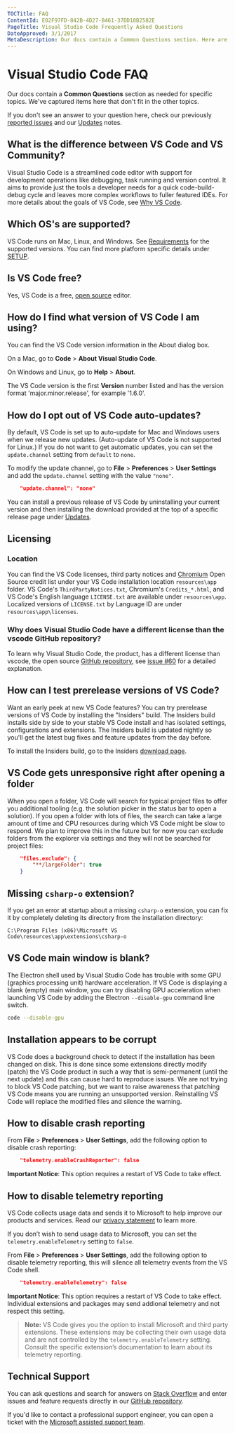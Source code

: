 ```yaml
---
TOCTitle: FAQ
ContentId: E02F97FD-842B-4D27-B461-37DD18B2582E
PageTitle: Visual Studio Code Frequently Asked Questions
DateApproved: 3/1/2017
MetaDescription: Our docs contain a Common Questions section. Here are items that don't fit in the other topics.
---
```


# Visual Studio Code FAQ

Our docs contain a **Common Questions** section as needed for specific topics. We've captured items here that don't fit in the other topics.

If you don't see an answer to your question here, check our previously [reported issues](https://github.com/microsoft/vscode/issues) and our [Updates](/updates) notes.

## What is the difference between VS Code and VS Community?

Visual Studio Code is a streamlined code editor with support for development operations like debugging, task running and version control. It aims to provide just the tools a developer needs for a quick code-build-debug cycle and leaves more complex workflows to fuller featured IDEs. For more details about the goals of VS Code, see [Why VS Code](/docs/editor/whyvscode.md).

## Which OS's are supported?

VS Code runs on Mac, Linux, and Windows. See [Requirements](requirements) for the supported versions. You can find more platform specific details under [SETUP](/docs/setup/setup-overview.md).

## Is VS Code free?

Yes, VS Code is a free, [open source](https://github.com/microsoft/vscode) editor.

## How do I find what version of VS Code I am using?

You can find the VS Code version information in the About dialog box.

On a Mac, go to **Code** > **About Visual Studio Code**.

On Windows and Linux, go to **Help** > **About**.

The VS Code version is the first **Version** number listed and has the version format 'major.minor.release', for example '1.6.0'.

## How do I opt out of VS Code auto-updates?

By default, VS Code is set up to auto-update for Mac and Windows users when we release new updates. (Auto-update of VS Code is not supported for Linux.) If you do not want to get automatic updates, you can set the `update.channel` setting from `default` to `none`.

To modify the update channel, go to **File** > **Preferences** > **User Settings** and add the `update.channel` setting with the value `"none"`.

```json
    "update.channel": "none"
```

You can install a previous release of VS Code by uninstalling your current version and then installing the download provided at the top of a specific release page under [Updates](/updates).

## Licensing

### Location

You can find the VS Code licenses, third party notices and [Chromium](https://www.chromium.org) Open Source credit list under your VS Code installation location `resources\app` folder. VS Code's `ThirdPartyNotices.txt`, Chromium's `Credits_*.html`, and VS Code's English language `LICENSE.txt` are available under `resources\app`. Localized versions of `LICENSE.txt` by Language ID are under `resources\app\licenses`.

### Why does Visual Studio Code have a different license than the vscode GitHub repository?

To learn why Visual Studio Code, the product, has a different license than vscode, the open source [GitHub repository](https://github.com/microsoft/vscode), see [issue #60](https://github.com/Microsoft/vscode/issues/60#issuecomment-161792005) for a detailed explanation.

## How can I test prerelease versions of VS Code?

Want an early peek at new VS Code features?  You can try prerelease versions of VS Code by installing the "Insiders" build.  The Insiders build installs side by side to your stable VS Code install and has isolated settings, configurations and extensions.  The Insiders build is updated nightly so you'll get the latest bug fixes and feature updates from the day before.

To install the Insiders build, go to the Insiders [download page](/insiders).

## VS Code gets unresponsive right after opening a folder

When you open a folder, VS Code will search for typical project files to offer you additional tooling (e.g. the solution picker in the status bar to open a solution). If you open a folder with lots of files, the search can take a large amount of time and CPU resources during which VS Code might be slow to respond. We plan to improve this in the future but for now you can exclude folders from the explorer via settings and they will not be searched for project files:

```json
    "files.exclude": {
        "**/largeFolder": true
    }
```

## Missing `csharp-o` extension?

If you get an error at startup about a missing `csharp-o` extension, you can fix it by completely deleting its directory from the installation directory:

```
C:\Program Files (x86)\Microsoft VS Code\resources\app\extensions\csharp-o
```

## VS Code main window is blank?

The Electron shell used by Visual Studio Code has trouble with some GPU (graphics processing unit) hardware acceleration. If VS Code is displaying a blank (empty) main window, you can try disabling GPU acceleration when launching VS Code by adding the Electron `--disable-gpu` command line switch.

```bash
code --disable-gpu
```

## Installation appears to be corrupt

VS Code does a background check to detect if the installation has been changed on disk. This is done since some extensions directly modify (patch) the VS Code product in such a way that is semi-permanent (until the next update) and this can cause hard to reproduce issues. We are not trying to block VS Code patching, but we want to raise awareness that patching VS Code means you are running an unsupported version. Reinstalling VS Code will replace the modified files and silence the warning.

## How to disable crash reporting

From **File** > **Preferences** > **User Settings**, add the following option to disable crash reporting:

```json
    "telemetry.enableCrashReporter": false
```

**Important Notice**: This option requires a restart of VS Code to take effect.

## How to disable telemetry reporting

VS Code collects usage data and sends it to Microsoft to help improve our products and services.  Read our [privacy statement](https://go.microsoft.com/fwlink/?LinkID=528096&clcid=0x409) to learn more.

If you don’t wish to send usage data to Microsoft, you can set the `telemetry.enableTelemetry` setting to `false`.

From **File** > **Preferences** > **User Settings**, add the following option to disable telemetry reporting, this will silence all telemetry events from the VS Code shell.

```json
    "telemetry.enableTelemetry": false
```

**Important Notice**: This option requires a restart of VS Code to take effect.  Individual extensions and packages may send addional telemetry and not respect this setting.

>**Note:** VS Code gives you the option to install Microsoft and third party extensions.  These extensions may be collecting their own usage data and are not controlled by the `telemetry.enableTelemetry` setting.  Consult the specific extension’s documentation to learn about its telemetry reporting.

## Technical Support

You can ask questions and search for answers on [Stack Overflow](https://stackoverflow.com/questions/tagged/vscode) and enter issues and feature requests directly in our [GitHub repository](https://github.com/Microsoft/vscode/blob/master/CONTRIBUTING.md).

If you'd like to contact a professional support engineer, you can open a ticket with the [Microsoft assisted support team](https://support.microsoft.com/en-us/assistedsupportproducts).
